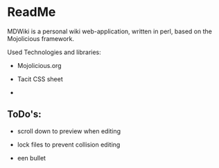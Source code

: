 # ReadMe

MDWiki is a personal wiki web-application, written in perl, based on the Mojolicious framework.

Used Technologies and libraries:

- Mojolicious.org

- Tacit CSS sheet

- 

ToDo's:
-------

- scroll down to preview when editing

- lock files to prevent collision editing


* een bullet

 



